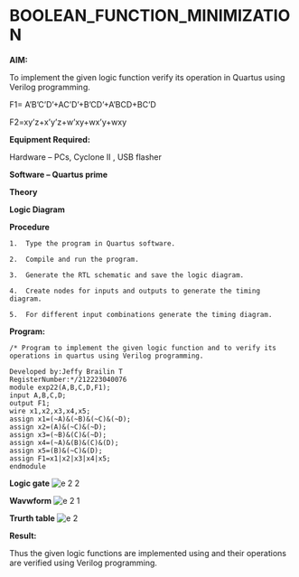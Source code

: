 # BOOLEAN_FUNCTION_MINIMIZATION

**AIM:**

To implement the given logic function verify its operation in Quartus using Verilog programming.

F1= A’B’C’D’+AC’D’+B’CD’+A’BCD+BC’D 

F2=xy’z+x’y’z+w’xy+wx’y+wxy

**Equipment Required:**

Hardware – PCs, Cyclone II , USB flasher

**Software – Quartus prime**

**Theory**

**Logic Diagram**

**Procedure**
```
1.	Type the program in Quartus software.

2.	Compile and run the program.

3.	Generate the RTL schematic and save the logic diagram.

4.	Create nodes for inputs and outputs to generate the timing diagram.

5.	For different input combinations generate the timing diagram.
```

**Program:**
```
/* Program to implement the given logic function and to verify its operations in quartus using Verilog programming. 

Developed by:Jeffy Brailin T
RegisterNumber:*/212223040076
module exp22(A,B,C,D,F1);
input A,B,C,D;
output F1;
wire x1,x2,x3,x4,x5;
assign x1=(~A)&(~B)&(~C)&(~D);
assign x2=(A)&(~C)&(~D);
assign x3=(~B)&(C)&(~D);
assign x4=(~A)&(B)&(C)&(D);
assign x5=(B)&(~C)&(D);
assign F1=x1|x2|x3|x4|x5;
endmodule
```

**Logic gate**
![e 2 2](https://github.com/jeffybrailin/BOOLEAN_FUNCTION_MINIMIZATION/assets/146911326/febb76bf-f953-4600-ab76-aa7019d82126)


**Wavwform**
![e 2 1](https://github.com/jeffybrailin/BOOLEAN_FUNCTION_MINIMIZATION/assets/146911326/aa5698df-3791-4710-a66e-ff824e96f5e7)

**Trurth table**
![e 2](https://github.com/jeffybrailin/BOOLEAN_FUNCTION_MINIMIZATION/assets/146911326/6272b0df-4edb-46e7-95fb-4fbc37340887)

**Result:**

Thus the given logic functions are implemented using and their operations are verified using Verilog programming.

